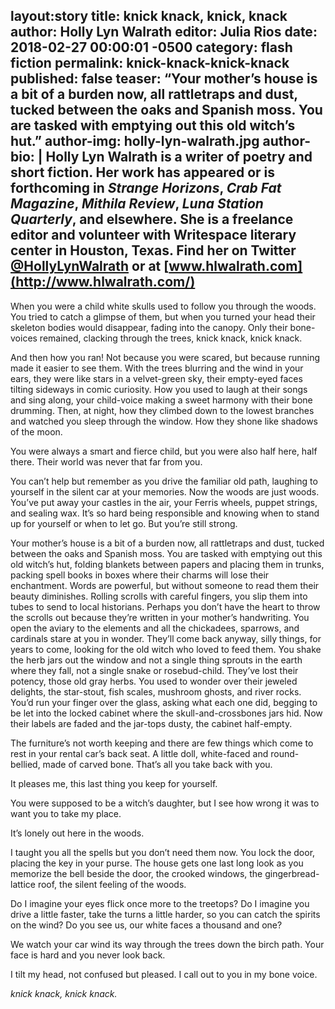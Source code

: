 layout:story
title: knick knack, knick, knack
author: Holly Lyn Walrath
editor: Julia Rios
date: 2018-02-27 00:00:01 -0500
category: flash fiction
permalink: knick-knack-knick-knack
published: false
teaser: “Your mother’s house is a bit of a burden now, all rattletraps and dust, tucked between the oaks and Spanish moss. You are tasked with emptying out this old witch’s hut.”
author-img: holly-lyn-walrath.jpg
author-bio: |
Holly Lyn Walrath is a writer of poetry and short fiction. Her work has appeared or is forthcoming in _Strange Horizons_, _Crab Fat Magazine_, _Mithila Review_, _Luna Station Quarterly_, and elsewhere. She is a freelance editor and volunteer with Writespace literary center in Houston, Texas. Find her on Twitter [@HollyLynWalrath](https://twitter.com/HollyLynWalrath) or at [www.hlwalrath.com](http://www.hlwalrath.com/)  
----

When you were a child white skulls used to follow you through the woods. You tried to catch a glimpse of them, but when you turned your head their skeleton bodies would disappear, fading into the canopy. Only their bone-voices remained, clacking through the trees, knick knack, knick knack. 
	
And then how you ran! Not because you were scared, but because running made it easier to see them. With the trees blurring and the wind in your ears, they were like stars in a velvet-green sky, their empty-eyed faces tilting sideways in comic curiosity. How you used to laugh at their songs and sing along, your child-voice making a sweet harmony with their bone drumming. Then, at night, how they climbed down to the lowest branches and watched you sleep through the window. How they shone like shadows of the moon. 
	
You were always a smart and fierce child, but you were also half here, half there. Their world was never that far from you. 
	
You can’t help but remember as you drive the familiar old path, laughing to yourself in the silent car at your memories. Now the woods are just woods. You’ve put away your castles in the air, your Ferris wheels, puppet strings, and sealing wax. It’s so hard being responsible and knowing when to stand up for yourself or when to let go. But you’re still strong. 

Your mother’s house is a bit of a burden now, all rattletraps and dust, tucked between the oaks and Spanish moss. You are tasked with emptying out this old witch’s hut, folding blankets between papers and placing them in trunks, packing spell books in boxes where their charms will lose their enchantment. Words are powerful, but without someone to read them their beauty diminishes. Rolling scrolls with careful fingers, you slip them into tubes to send to local historians. Perhaps you don’t have the heart to throw the scrolls out because they’re written in your mother’s handwriting. You open the aviary to the elements and all the chickadees, sparrows, and cardinals stare at you in wonder. They’ll come back anyway, silly things, for years to come, looking for the old witch who loved to feed them. You shake the herb jars out the window and not a single thing sprouts in the earth where they fall, not a single snake or rosebud-child. They’ve lost their potency, those old gray herbs. You used to wonder over their jeweled delights, the star-stout, fish scales, mushroom ghosts, and river rocks. You’d run your finger over the glass, asking what each one did, begging to be let into the locked cabinet where the skull-and-crossbones jars hid. Now their labels are faded and the jar-tops dusty, the cabinet half-empty.
 
The furniture’s not worth keeping and there are few things which come to rest in your rental car’s back seat. A little doll, white-faced and round-bellied, made of carved bone. That’s all you take back with you. 

It pleases me, this last thing you keep for yourself.

You were supposed to be a witch’s daughter, but I see how wrong it was to want you to take my place. 

It’s lonely out here in the woods.

I taught you all the spells but you don’t need them now. You lock the door, placing the key in your purse. The house gets one last long look as you memorize the bell beside the door, the crooked windows, the gingerbread-lattice roof, the silent feeling of the woods.
 
Do I imagine your eyes flick once more to the treetops? Do I imagine you drive a little faster, take the turns a little harder, so you can catch the spirits on the wind? Do you see us, our white faces a thousand and one?

We watch your car wind its way through the trees down the birch path. Your face is hard and you never look back. 

I tilt my head, not confused but pleased. I call out to you in my bone voice.

_knick knack, knick knack._ 

